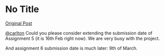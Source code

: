 # No Title

[Original Post](https://discourse.onlinedegree.iitm.ac.in/t/164277/187)

<p><a class="mention" href="/u/carlton">@carlton</a> Could you please consider extending the submission date of Assignment 5 (it is 16th Feb right now). We are very busy with the project.</p>
<p>And assignment 6 submission date is much later: 9th of March.</p>
